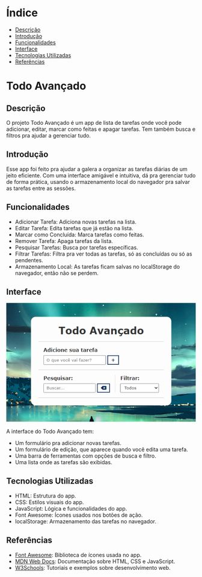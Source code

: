 # Índice

* [Descrição](#descrição)
* [Introdução](#introdução)
* [Funcionalidades](#funcionalidades)
* [Interface](#interface)
* [Tecnologias Utilizadas](#tecnologias-utilizadas)
* [Referências](#referências)

# Todo Avançado

## Descrição
O projeto Todo Avançado é um app de lista de tarefas onde você pode adicionar, editar, marcar como feitas e apagar tarefas. Tem também busca e filtros pra ajudar a gerenciar tudo.

## Introdução
Esse app foi feito pra ajudar a galera a organizar as tarefas diárias de um jeito eficiente. Com uma interface amigável e intuitiva, dá pra gerenciar tudo de forma prática, usando o armazenamento local do navegador pra salvar as tarefas entre as sessões.

## Funcionalidades
- Adicionar Tarefa: Adiciona novas tarefas na lista.
- Editar Tarefa: Edita tarefas que já estão na lista.
- Marcar como Concluída: Marca tarefas como feitas.
- Remover Tarefa: Apaga tarefas da lista.
- Pesquisar Tarefas: Busca por tarefas específicas.
- Filtrar Tarefas: Filtra pra ver todas as tarefas, só as concluídas ou só as pendentes.
- Armazenamento Local: As tarefas ficam salvas no localStorage do navegador, então não se perdem.

## Interface
![Interface](img/pag-todo.png)

A interface do Todo Avançado tem:
- Um formulário pra adicionar novas tarefas.
- Um formulário de edição, que aparece quando você edita uma tarefa.
- Uma barra de ferramentas com opções de busca e filtro.
- Uma lista onde as tarefas são exibidas.

## Tecnologias Utilizadas
- HTML: Estrutura do app.
- CSS: Estilos visuais do app.
- JavaScript: Lógica e funcionalidades do app.
- Font Awesome: Ícones usados nos botões de ação.
- localStorage: Armazenamento das tarefas no navegador.

## Referências
- [Font Awesome](https://cdnjs.cloudflare.com/ajax/libs/font-awesome/6.1.2/css/all.min.css): Biblioteca de ícones usada no app.
- [MDN Web Docs](https://developer.mozilla.org/): Documentação sobre HTML, CSS e JavaScript.
- [W3Schools](https://www.w3schools.com/): Tutoriais e exemplos sobre desenvolvimento web.